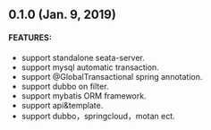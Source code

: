 ## 0.1.0 (Jan. 9, 2019)

#### FEATURES:

* support standalone seata-server.
* support mysql automatic transaction.
* support @GlobalTransactional spring annotation.
* support dubbo on filter.
* support mybatis ORM framework.
* support api&template.
* support dubbo，springcloud，motan ect.
